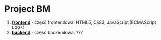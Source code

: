 # Project BM

1. **[frontend](frontend)** - część frontendowa: HTML5, CSS3, JavaScript (ECMAScript ES6+)
2. **[backend](backend)** - część backendowa: ???